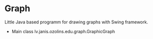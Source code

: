 Graph
=====

Little Java based programm for drawing graphs with Swing framework.
  * Main class lv.janis.ozolins.edu.graph.GraphicGraph
